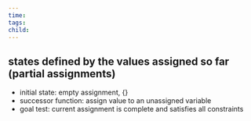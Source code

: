 ```yaml
---
time: 
tags: 
child:
---
```

## states defined by the values assigned so far (partial assignments)
- initial state: empty assignment, {}
- successor function: assign value to an unassigned variable
- goal test: current assignment is complete and satisfies all constraints